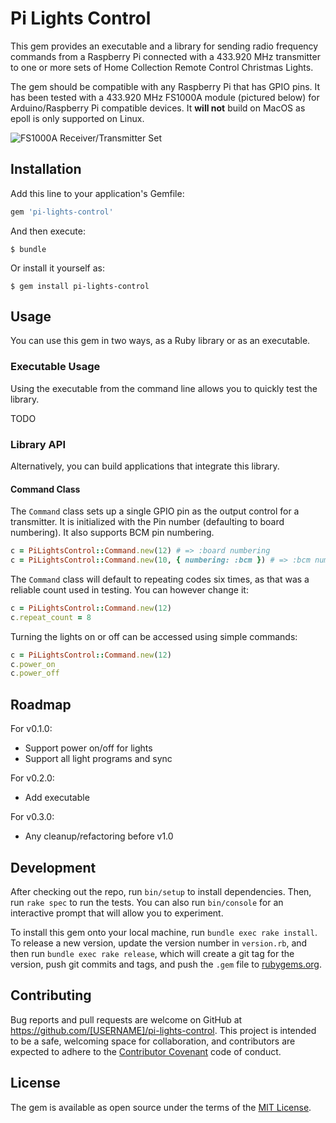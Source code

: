 # Pi Lights Control

This gem provides an executable and a library for sending radio frequency commands from a Raspberry Pi connected with a 433.920 MHz transmitter to one or more sets of Home Collection Remote Control Christmas Lights.

The gem should be compatible with any Raspberry Pi that has GPIO pins. It has been tested with a 433.920 MHz FS1000A module (pictured below) for Arduino/Raspberry Pi compatible devices. It **will not** build on MacOS as epoll is only supported on Linux.

![FS1000A Receiver/Transmitter Set](https://www.jamesbadger.ca/images/FS1000A.jpg)

## Installation

Add this line to your application's Gemfile:

```ruby
gem 'pi-lights-control'
```

And then execute:

    $ bundle

Or install it yourself as:

    $ gem install pi-lights-control

## Usage

You can use this gem in two ways, as a Ruby library or as an executable.

### Executable Usage

Using the executable from the command line allows you to quickly test the library.

TODO

### Library API

Alternatively, you can build applications that integrate this library.

#### Command Class

The `Command` class sets up a single GPIO pin as the output control for a transmitter. It is initialized with the Pin number (defaulting to board numbering). It also supports BCM pin numbering.

```ruby
c = PiLightsControl::Command.new(12) # => :board numbering
c = PiLightsControl::Command.new(10, { numbering: :bcm }) # => :bcm numbering
```

The `Command` class will default to repeating codes six times, as that was a reliable count used in testing. You can however change it:

```ruby
c = PiLightsControl::Command.new(12)
c.repeat_count = 8
```

Turning the lights on or off can be accessed using simple commands:

```ruby
c = PiLightsControl::Command.new(12)
c.power_on
c.power_off
```

## Roadmap

For v0.1.0:

* Support power on/off for lights
* Support all light programs and sync

For v0.2.0:

* Add executable

For v0.3.0:

* Any cleanup/refactoring before v1.0

## Development

After checking out the repo, run `bin/setup` to install dependencies. Then, run `rake spec` to run the tests. You can also run `bin/console` for an interactive prompt that will allow you to experiment.

To install this gem onto your local machine, run `bundle exec rake install`. To release a new version, update the version number in `version.rb`, and then run `bundle exec rake release`, which will create a git tag for the version, push git commits and tags, and push the `.gem` file to [rubygems.org](https://rubygems.org).

## Contributing

Bug reports and pull requests are welcome on GitHub at https://github.com/[USERNAME]/pi-lights-control. This project is intended to be a safe, welcoming space for collaboration, and contributors are expected to adhere to the [Contributor Covenant](http://contributor-covenant.org) code of conduct.

## License

The gem is available as open source under the terms of the [MIT License](http://opensource.org/licenses/MIT).

